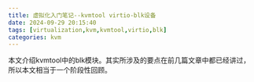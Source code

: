 ```yaml
---
title: 虚拟化入门笔记--kvmtool virtio-blk设备
date: 2024-09-29 20:15:40
tags: [virtualization,kvm,kvmtool,virtio,blk]
categories: kvm
---
```


本文介绍kvmtool中的blk模块。其实所涉及的要点在前几篇文章中都已经讲过，所以本文相当于一个阶段性回顾。

<!-- more -->

